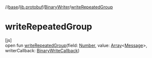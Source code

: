 //[base](../../../index.md)/[lib.protobuf](../index.md)/[BinaryWriter](index.md)/[writeRepeatedGroup](write-repeated-group.md)

# writeRepeatedGroup

[js]\
open fun [writeRepeatedGroup](write-repeated-group.md)(field: [Number](https://kotlinlang.org/api/latest/jvm/stdlib/kotlin/-number/index.html), value: [Array](https://kotlinlang.org/api/latest/jvm/stdlib/kotlin/-array/index.html)&lt;[Message](../-message/index.md)&gt;, writerCallback: [BinaryWriteCallback](../index.md#1567219273%2FClasslikes%2F-431612152))
